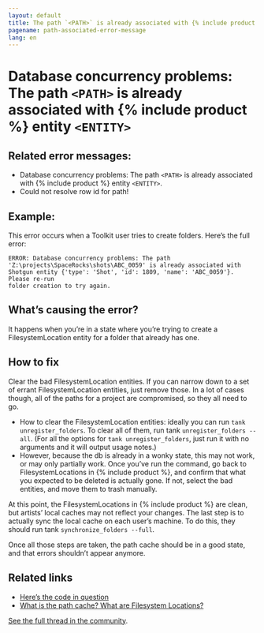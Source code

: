 ```yaml
---
layout: default
title: The path `<PATH>` is already associated with {% include product %} entity `<ENTITY>`
pagename: path-associated-error-message
lang: en
---
```


# Database concurrency problems: The path `<PATH>` is already associated with {% include product %} entity `<ENTITY>`

## Related error messages:

- Database concurrency problems: The path `<PATH>` is already associated with {% include product %} entity `<ENTITY>`.
- Could not resolve row id for path!

## Example:

This error occurs when a Toolkit user tries to create folders. Here’s the full error:

```
ERROR: Database concurrency problems: The path
'Z:\projects\SpaceRocks\shots\ABC_0059' is already associated with
Shotgun entity {'type': 'Shot', 'id': 1809, 'name': 'ABC_0059'}. Please re-run
folder creation to try again.
```
## What’s causing the error?

It happens when you’re in a state where you’re trying to create a FilesystemLocation entity for a folder that already has one.

## How to fix

Clear the bad FilesystemLocation entities. If you can narrow down to a set of errant FilesystemLocation entities, just remove those. In a lot of cases though, all of the paths for a project are compromised, so they all need to go.

- How to clear the FilesystemLocation entities: ideally you can run `tank unregister_folders`. To clear all of them, run tank `unregister_folders --all`. (For all the options for `tank unregister_folders`, just run it with no arguments and it will output usage notes.)
- However, because the db is already in a wonky state, this may not work, or may only partially work. Once you’ve run the command, go back to FilesystemLocations in {% include product %}, and confirm that what you expected to be deleted is actually gone. If not, select the bad entities, and move them to trash manually.

At this point, the FilesystemLocations in {% include product %} are clean, but artists’ local caches may not reflect your changes. The last step is to actually sync the local cache on each user’s machine. To do this, they should run tank `synchronize_folders --full`.

Once all those steps are taken, the path cache should be in a good state, and that errors shouldn’t appear anymore.

## Related links

- [Here’s the code in question](https://github.com/shotgunsoftware/tk-core/blob/01bb9547cec19cc2a959858b09a8b349a388b56f/python/tank/path_cache.py#L491-L498)
- [What is the path cache? What are Filesystem Locations?](https://developer.shotgridsoftware.com/cbbf99a4/)

[See the full thread in the community](https://community.shotgridsoftware.com/t/how-to-troubleshoot-folder-creation-errors/3578).


